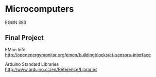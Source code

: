 Microcomputers
==============

EGGN 383

## Final Project
EMon Info  
http://openenergymonitor.org/emon/buildingblocks/ct-sensors-interface

Arduino Standard Libraries  
http://www.arduino.cc/en/Reference/Libraries
